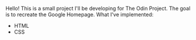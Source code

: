 Hello! This is a small project I'll be developing for The Odin Project. The goal is to recreate the Google Homepage.
What I've implemented:

- HTML
- CSS
